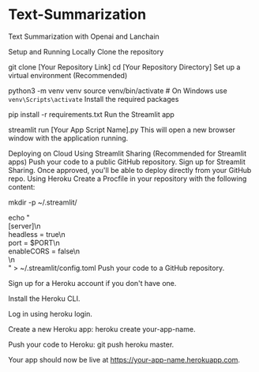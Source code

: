 # Text-Summarization
Text Summarization with Openai and Lanchain

Setup and Running Locally
Clone the repository


git clone [Your Repository Link]
cd [Your Repository Directory]
Set up a virtual environment (Recommended)



python3 -m venv venv
source venv/bin/activate  # On Windows use `venv\Scripts\activate`
Install the required packages


pip install -r requirements.txt
Run the Streamlit app

streamlit run [Your App Script Name].py
This will open a new browser window with the application running.

Deploying on Cloud
Using Streamlit Sharing (Recommended for Streamlit apps)
Push your code to a public GitHub repository.
Sign up for Streamlit Sharing.
Once approved, you'll be able to deploy directly from your GitHub repo.
Using Heroku
Create a Procfile in your repository with the following content:




mkdir -p ~/.streamlit/

echo "\
[server]\n\
headless = true\n\
port = $PORT\n\
enableCORS = false\n\
\n\
" > ~/.streamlit/config.toml
Push your code to a GitHub repository.

Sign up for a Heroku account if you don't have one.

Install the Heroku CLI.

Log in using heroku login.

Create a new Heroku app: heroku create your-app-name.

Push your code to Heroku: git push heroku master.

Your app should now be live at https://your-app-name.herokuapp.com.

